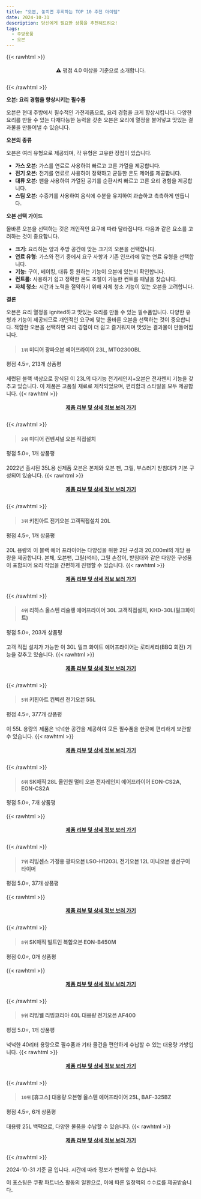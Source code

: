 ```yaml
---
title: "오븐, 놓치면 후회하는 TOP 10 추천 아이템"
date: 2024-10-31
description: 당신에게 필요한 상품을 추천해드려요!
tags:
  - 주방용품
  - 오븐
---
```

{{< rawhtml >}}<div class="toc" style="text-align: center; height: 50px; line-height: 2;">  <p>⚠️ 평점 4.0 이상을 기준으로 소개합니다.<br></p></div> {{< /rawhtml >}}

**오븐: 요리 경험을 향상시키는 필수품**

오븐은 현대 주방에서 필수적인 가전제품으로, 요리 경험을 크게 향상시킵니다. 다양한 요리를 만들 수 있는 다재다능한 능력을 갖춘 오븐은 요리에 열정을 불어넣고 맛있는 결과물을 만들어낼 수 있습니다.

**오븐의 종류**

오븐은 여러 유형으로 제공되며, 각 유형은 고유한 장점이 있습니다.

* **가스 오븐:** 가스를 연료로 사용하여 빠르고 고른 가열을 제공합니다.
* **전기 오븐:** 전기를 연료로 사용하여 정확하고 균등한 온도 제어를 제공합니다.
* **대류 오븐:** 팬을 사용하여 가열된 공기를 순환시켜 빠르고 고른 요리 경험을 제공합니다.
* **스팀 오븐:** 수증기를 사용하여 음식에 수분을 유지하여 과습하고 촉촉하게 만듭니다.

**오븐 선택 가이드**

올바른 오븐을 선택하는 것은 개인적인 요구에 따라 달라집니다. 다음과 같은 요소를 고려하는 것이 중요합니다.

* **크기:** 요리하는 양과 주방 공간에 맞는 크기의 오븐을 선택합니다.
* **연료 유형:** 가스와 전기 중에서 요구 사항과 기존 인프라에 맞는 연료 유형을 선택합니다.
* **기능:** 구이, 베이킹, 대류 등 원하는 기능이 오븐에 있는지 확인합니다.
* **컨트롤:** 사용하기 쉽고 정확한 온도 조절이 가능한 컨트롤 패널을 찾습니다.
* **자체 청소:** 시간과 노력을 절약하기 위해 자체 청소 기능이 있는 오븐을 고려합니다.

**결론**

오븐은 요리 열정을  ignited하고 맛있는 요리를 만들 수 있는 필수품입니다. 다양한 유형과 기능이 제공되므로 개인적인 요구에 맞는 올바른 오븐을 선택하는 것이 중요합니다. 적합한 오븐을 선택하면 요리 경험이 더 쉽고 즐거워지며 맛있는 결과물이 만들어집니다.


>#### `1위` 미디어 광파오븐 에어프라이어 23L, MTO2300BL
평점 4.5⭐, 213개 상품평

세련된 블랙 색상으로 장식된 이 23L의 다기능 전기레인지+오븐은 전자렌지 기능을 갖추고 있습니다. 이 제품은 고품질 재료로 제작되었으며, 편리함과 스타일을 모두 제공합니다.
{{< rawhtml >}}<div class="toc" style="text-align: center; height: 50px; line-height: 2;"><p><b><a href="https://link.coupang.com/re/AFFSDP?lptag=AF5033054&pageKey=7634815305&itemId=20271379965&vendorItemId=87358462246&traceid=V0-153-6e57abf217d5ac55&clickBeacon=84200dc0-9791-11ef-843f-d2920a12da39%7E3&requestid=20241031230751430044872415&token=31850C%7CMIXED">제품 리뷰 및 상세 정보 보러 가기</a></b><br></p> </div>{{< /rawhtml >}}

>#### `2위` 미디어 컨벤셔널 오븐 직접설치
평점 5.0⭐, 1개 상품평

2022년 출시된 35L용 신제품 오븐은 본체와 오븐 팬, 그릴, 부스러기 받침대가 기본 구성되어 있습니다.
{{< rawhtml >}}<div class="toc" style="text-align: center; height: 50px; line-height: 2;"><p><b><a href="https://link.coupang.com/re/AFFSDP?lptag=AF5033054&pageKey=6511908960&itemId=14387146729&vendorItemId=81631429101&traceid=V0-153-22ff2a0680df2bd4&requestid=20241031230751430044872415&token=31850C%7CMIXED">제품 리뷰 및 상세 정보 보러 가기</a></b><br></p> </div>{{< /rawhtml >}}

>#### `3위` 키친아트 전기오븐 고객직접설치 20L
평점 4.5⭐, 1개 상품평

20L 용량의 이 블랙 에어 프라이어는 다양성을 위한 2단 구성과 20,000ml의 개당 용량을 제공합니다. 본체, 오븐팬, 그릴(석쇠), 그릴 손잡이, 받침대와 같은 다양한 구성품이 포함되어 요리 작업을 간편하게 진행할 수 있습니다.
{{< rawhtml >}}<div class="toc" style="text-align: center; height: 50px; line-height: 2;"><p><b><a href="https://link.coupang.com/re/AFFSDP?lptag=AF5033054&pageKey=4650284239&itemId=5797232547&vendorItemId=89028566141&traceid=V0-153-7774eb585911805f&requestid=20241031230751430044872415&token=31850C%7CMIXED">제품 리뷰 및 상세 정보 보러 가기</a></b><br></p> </div>{{< /rawhtml >}}

>#### `4위` 리하스 올스텐 리슐랭 에어프라이어 30L 고객직접설치, KHD-30L(밀크화이트)
평점 5.0⭐, 203개 상품평

고객 직접 설치가 가능한 이 30L 밀크 화이트 에어프라이어는 로티세리(BBQ 회전) 기능을 갖추고 있습니다.
{{< rawhtml >}}<div class="toc" style="text-align: center; height: 50px; line-height: 2;"><p><b><a href="https://link.coupang.com/re/AFFSDP?lptag=AF5033054&pageKey=6847956621&itemId=16303311853&vendorItemId=83495621681&traceid=V0-153-b300af3280e593a7&clickBeacon=84200dc0-9791-11ef-805e-4d1a71d9c1ea%7E3&requestid=20241031230751430044872415&token=31850C%7CMIXED">제품 리뷰 및 상세 정보 보러 가기</a></b><br></p> </div>{{< /rawhtml >}}

>#### `5위` 키친아트 컨벡션 전기오븐 55L
평점 4.5⭐, 377개 상품평

이 55L 용량의 제품은 넉넉한 공간을 제공하여 모든 필수품을 한곳에 편리하게 보관할 수 있습니다.
{{< rawhtml >}}<div class="toc" style="text-align: center; height: 50px; line-height: 2;"><p><b><a href="https://link.coupang.com/re/AFFSDP?lptag=AF5033054&pageKey=4782483539&itemId=6117316579&vendorItemId=91081345776&traceid=V0-153-a3c726ba2bbeedc3&requestid=20241031230751430044872415&token=31850C%7CMIXED">제품 리뷰 및 상세 정보 보러 가기</a></b><br></p> </div>{{< /rawhtml >}}

>#### `6위` SK매직 28L 올인원 멀티 오븐 전자레인지 에어프라이어 EON-CS2A, EON-CS2A
평점 5.0⭐, 7개 상품평


{{< rawhtml >}}<div class="toc" style="text-align: center; height: 50px; line-height: 2;"><p><b><a href="https://link.coupang.com/re/AFFSDP?lptag=AF5033054&pageKey=8310914165&itemId=23981313429&vendorItemId=91002479169&traceid=V0-153-79bda42ae61d1126&clickBeacon=84200dc0-9791-11ef-b5ef-1fd594d671a8%7E3&requestid=20241031230751430044872415&token=31850C%7CMIXED">제품 리뷰 및 상세 정보 보러 가기</a></b><br></p> </div>{{< /rawhtml >}}

>#### `7위` 리빙센스 가정용 광파오븐 LSO-H1203L 전기오븐 12L 미니오븐 생선구이 타이머
평점 5.0⭐, 37개 상품평


{{< rawhtml >}}<div class="toc" style="text-align: center; height: 50px; line-height: 2;"><p><b><a href="https://link.coupang.com/re/AFFSDP?lptag=AF5033054&pageKey=7866629897&itemId=21478616103&vendorItemId=88532817424&traceid=V0-153-e9ec2f94efc6cafb&requestid=20241031230751430044872415&token=31850C%7CMIXED">제품 리뷰 및 상세 정보 보러 가기</a></b><br></p> </div>{{< /rawhtml >}}

>#### `8위` SK매직 빌트인 복합오븐 EON-B450M
평점 0.0⭐, 0개 상품평


{{< rawhtml >}}<div class="toc" style="text-align: center; height: 50px; line-height: 2;"><p><b><a href="https://link.coupang.com/re/AFFSDP?lptag=AF5033054&pageKey=8337897663&itemId=24076952172&vendorItemId=91096596903&traceid=V0-153-9f163d63cc89e079&clickBeacon=84200dc0-9791-11ef-b8ee-d790fbd2a90a%7E3&requestid=20241031230751430044872415&token=31850C%7CMIXED">제품 리뷰 및 상세 정보 보러 가기</a></b><br></p> </div>{{< /rawhtml >}}

>#### `9위` 리빙웰 리빙코리아 40L 대용량 전기오븐 AF400
평점 5.0⭐, 1개 상품평

넉넉한 40리터 용량으로 필수품과 기타 물건을 편안하게 수납할 수 있는 대용량 가방입니다.
{{< rawhtml >}}<div class="toc" style="text-align: center; height: 50px; line-height: 2;"><p><b><a href="https://link.coupang.com/re/AFFSDP?lptag=AF5033054&pageKey=6348886687&itemId=13350844454&vendorItemId=80605953553&traceid=V0-153-fc830dbe89a9b2c8&requestid=20241031230751430044872415&token=31850C%7CMIXED">제품 리뷰 및 상세 정보 보러 가기</a></b><br></p> </div>{{< /rawhtml >}}

>#### `10위` [휴고스] 대용량 오븐형 올스텐 에어프라이어 25L, BAF-325BZ
평점 4.5⭐, 6개 상품평

대용량 25L 백팩으로, 다양한 물품을 수납할 수 있습니다.
{{< rawhtml >}}<div class="toc" style="text-align: center; height: 50px; line-height: 2;"><p><b><a href="https://link.coupang.com/re/AFFSDP?lptag=AF5033054&pageKey=6183728084&itemId=12159738534&vendorItemId=88407903267&traceid=V0-153-4835bc8164decd9a&clickBeacon=84200dc0-9791-11ef-bd32-f6f6f14cbfa1%7E3&requestid=20241031230751430044872415&token=31850C%7CMIXED">제품 리뷰 및 상세 정보 보러 가기</a></b><br></p> </div>{{< /rawhtml >}}


2024-10-31 기준 글 입니다.
시간에 따라 정보가 변화할 수 있습니다.

이 포스팅은 쿠팡 파트너스 활동의 일환으로, 이에 따른 일정액의 수수료를 제공받습니다.